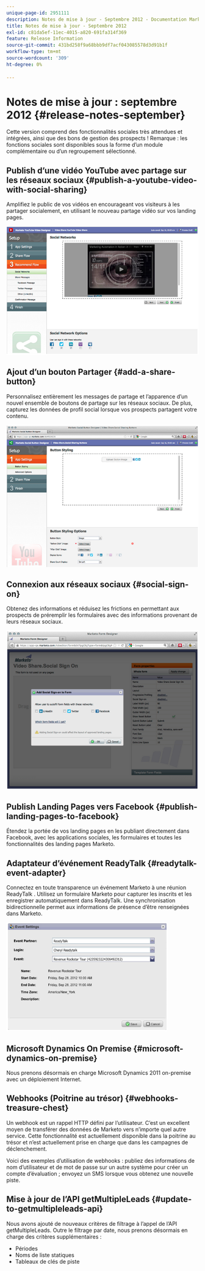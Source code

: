 ```yaml
---
unique-page-id: 2951111
description: Notes de mise à jour - Septembre 2012 - Documentation Marketo - Documentation du produit
title: Notes de mise à jour - Septembre 2012
exl-id: c81da5ef-11ec-4015-a820-691fa314f369
feature: Release Information
source-git-commit: 431bd258f9a68bbb9df7acf043085578d3d91b1f
workflow-type: tm+mt
source-wordcount: '309'
ht-degree: 0%

---
```


# Notes de mise à jour : septembre 2012 {#release-notes-september}

Cette version comprend des fonctionnalités sociales très attendues et intégrées, ainsi que des bons de gestion des prospects ! Remarque : les fonctions sociales sont disponibles sous la forme d’un module complémentaire ou d’un regroupement sélectionné.

## Publish d’une vidéo YouTube avec partage sur les réseaux sociaux {#publish-a-youtube-video-with-social-sharing}

Amplifiez le public de vos vidéos en encourageant vos visiteurs à les partager socialement, en utilisant le nouveau partage vidéo sur vos landing pages.

![](assets/image2014-9-23-10-3a39-3a21.png)

## Ajout d’un bouton Partager {#add-a-share-button}

Personnalisez entièrement les messages de partage et l’apparence d’un nouvel ensemble de boutons de partage sur les réseaux sociaux. De plus, capturez les données de profil social lorsque vos prospects partagent votre contenu.

![](assets/image2014-9-23-10-3a39-3a46.png)

## Connexion aux réseaux sociaux {#social-sign-on}

Obtenez des informations et réduisez les frictions en permettant aux prospects de préremplir les formulaires avec des informations provenant de leurs réseaux sociaux.

![](assets/image2014-9-23-10-3a40-3a2.png)

## Publish Landing Pages vers Facebook {#publish-landing-pages-to-facebook}

Étendez la portée de vos landing pages en les publiant directement dans Facebook, avec les applications sociales, les formulaires et toutes les fonctionnalités des landing pages Marketo.

## Adaptateur d’événement ReadyTalk {#readytalk-event-adapter}

Connectez en toute transparence un événement Marketo à une réunion ReadyTalk . Utilisez un formulaire Marketo pour capturer les inscrits et les enregistrer automatiquement dans ReadyTalk. Une synchronisation bidirectionnelle permet aux informations de présence d’être renseignées dans Marketo.

![](assets/image2014-9-23-10-3a40-3a16.png)

## Microsoft Dynamics On Premise {#microsoft-dynamics-on-premise}

Nous prenons désormais en charge Microsoft Dynamics 2011 on-premise avec un déploiement Internet.

## Webhooks (Poitrine au trésor) {#webhooks-treasure-chest}

Un webhook est un rappel HTTP défini par l’utilisateur. C’est un excellent moyen de transférer des données de Marketo vers n’importe quel autre service. Cette fonctionnalité est actuellement disponible dans la poitrine au trésor et n’est actuellement prise en charge que dans les campagnes de déclenchement.

Voici des exemples d’utilisation de webhooks : publiez des informations de nom d’utilisateur et de mot de passe sur un autre système pour créer un compte d’évaluation ; envoyez un SMS lorsque vous obtenez une nouvelle piste.

## Mise à jour de l’API getMultipleLeads {#update-to-getmultipleleads-api}

Nous avons ajouté de nouveaux critères de filtrage à l’appel de l’API getMultipleLeads. Outre le filtrage par date, nous prenons désormais en charge des critères supplémentaires :

* Périodes
* Noms de liste statiques
* Tableaux de clés de piste
